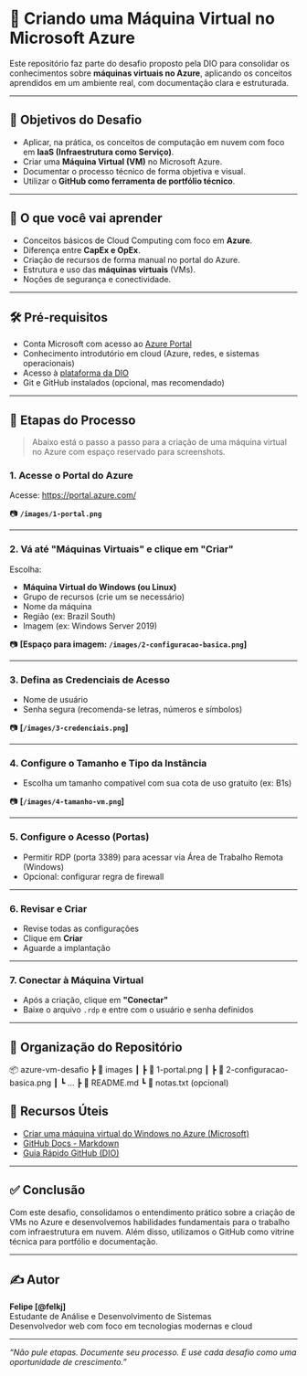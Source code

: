 # 🚀 Criando uma Máquina Virtual no Microsoft Azure

Este repositório faz parte do desafio proposto pela DIO para consolidar os conhecimentos sobre **máquinas virtuais no Azure**, aplicando os conceitos aprendidos em um ambiente real, com documentação clara e estruturada.

---

## 🎯 Objetivos do Desafio

- Aplicar, na prática, os conceitos de computação em nuvem com foco em **IaaS (Infraestrutura como Serviço)**.
- Criar uma **Máquina Virtual (VM)** no Microsoft Azure.
- Documentar o processo técnico de forma objetiva e visual.
- Utilizar o **GitHub como ferramenta de portfólio técnico**.

---

## 🧠 O que você vai aprender

- Conceitos básicos de Cloud Computing com foco em **Azure**.
- Diferença entre **CapEx e OpEx**.
- Criação de recursos de forma manual no portal do Azure.
- Estrutura e uso das **máquinas virtuais** (VMs).
- Noções de segurança e conectividade.

---

## 🛠️ Pré-requisitos

- Conta Microsoft com acesso ao [Azure Portal](https://portal.azure.com/)
- Conhecimento introdutório em cloud (Azure, redes, e sistemas operacionais)
- Acesso à [plataforma da DIO](https://web.dio.me/)
- Git e GitHub instalados (opcional, mas recomendado)

---

## 🧾 Etapas do Processo

> Abaixo está o passo a passo para a criação de uma máquina virtual no Azure com espaço reservado para screenshots.

### 1. Acesse o Portal do Azure

Acesse: https://portal.azure.com/

📷 **`/images/1-portal.png`**

---

### 2. Vá até **"Máquinas Virtuais"** e clique em **"Criar"**

Escolha:  
- **Máquina Virtual do Windows (ou Linux)**  
- Grupo de recursos (crie um se necessário)  
- Nome da máquina  
- Região (ex: Brazil South)  
- Imagem (ex: Windows Server 2019)

📷 **[Espaço para imagem: `/images/2-configuracao-basica.png`]**

---

### 3. Defina as Credenciais de Acesso

- Nome de usuário
- Senha segura (recomenda-se letras, números e símbolos)

📷 **[`/images/3-credenciais.png`]**

---

### 4. Configure o Tamanho e Tipo da Instância

- Escolha um tamanho compatível com sua cota de uso gratuito (ex: B1s)

📷 **[`/images/4-tamanho-vm.png`]**

---

### 5. Configure o Acesso (Portas)

- Permitir RDP (porta 3389) para acessar via Área de Trabalho Remota (Windows)
- Opcional: configurar regra de firewall

---

### 6. Revisar e Criar

- Revise todas as configurações
- Clique em **Criar**
- Aguarde a implantação

---

### 7. Conectar à Máquina Virtual

- Após a criação, clique em **"Conectar"**
- Baixe o arquivo `.rdp` e entre com o usuário e senha definidos


---

## 📁 Organização do Repositório
📦 azure-vm-desafio
┣ 📂 images
┃ ┣ 📜 1-portal.png
┃ ┣ 📜 2-configuracao-basica.png
┃ ┗ ...
┣ 📜 README.md
┗ 📜 notas.txt (opcional)

## 🔗 Recursos Úteis

- [Criar uma máquina virtual do Windows no Azure (Microsoft)](https://learn.microsoft.com/pt-br/azure/virtual-machines/windows/quick-create-portal)
- [GitHub Docs - Markdown](https://docs.github.com/pt/get-started/writing-on-github)
- [Guia Rápido GitHub (DIO)](https://github.com/digitalinnovationone/github-quickstart)

---

## ✅ Conclusão

Com este desafio, consolidamos o entendimento prático sobre a criação de VMs no Azure e desenvolvemos habilidades fundamentais para o trabalho com infraestrutura em nuvem. Além disso, utilizamos o GitHub como vitrine técnica para portfólio e documentação.

---

## ✍️ Autor

**Felipe [@felkj]**  
Estudante de Análise e Desenvolvimento de Sistemas  
Desenvolvedor web com foco em tecnologias modernas e cloud

---

*“Não pule etapas. Documente seu processo. E use cada desafio como uma oportunidade de crescimento.”*

